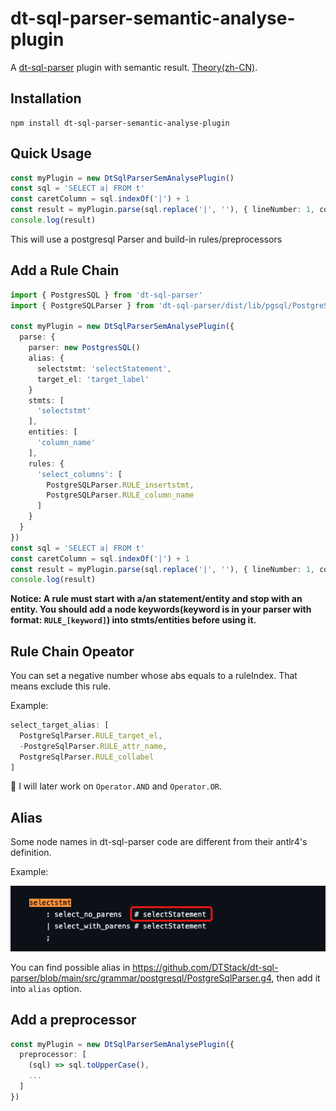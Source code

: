 # dt-sql-parser-semantic-analyse-plugin

A [dt-sql-parser](https://github.com/DTStack/dt-sql-parser) plugin with semantic result. [Theory(zh-CN)](https://github.com/Kijin-Seija/dt-sql-parser-analyse-demo).

## Installation

```
npm install dt-sql-parser-semantic-analyse-plugin
```

## Quick Usage

```typescript
const myPlugin = new DtSqlParserSemAnalysePlugin()
const sql = 'SELECT a| FROM t'
const caretColumn = sql.indexOf('|') + 1
const result = myPlugin.parse(sql.replace('|', ''), { lineNumber: 1, columnNumber: caretColumn })
console.log(result)
```

This will use a postgresql Parser and build-in rules/preprocessors

## Add a Rule Chain

```typescript
import { PostgresSQL } from 'dt-sql-parser'
import { PostgreSQLParser } from 'dt-sql-parser/dist/lib/pgsql/PostgreSQLParser'

const myPlugin = new DtSqlParserSemAnalysePlugin({
  parse: {
    parser: new PostgresSQL()
    alias: {
      selectstmt: 'selectStatement',
      target_el: 'target_label'
    }
    stmts: [
      'selectstmt'
    ],
    entities: [
      'column_name'
    ],
    rules: {
      'select_columns': [
        PostgreSQLParser.RULE_insertstmt,
        PostgreSQLParser.RULE_column_name
      ]      
    }
  }
})
const sql = 'SELECT a| FROM t'
const caretColumn = sql.indexOf('|') + 1
const result = myPlugin.parse(sql.replace('|', ''), { lineNumber: 1, columnNumber: caretColumn })
console.log(result)
```

**Notice: A rule must start with a/an statement/entity and stop with an entity. You should add a node keywords(keyword is in your parser with format: `RULE_[keyword]`) into stmts/entities before using it.**

## Rule Chain Opeator

You can set a negative number whose abs equals to a ruleIndex. That means exclude this rule.

Example:

```typescript
select_target_alias: [
  PostgreSqlParser.RULE_target_el,
  -PostgreSqlParser.RULE_attr_name,
  PostgreSqlParser.RULE_collabel
]
```

🚧 I will later work on `Operator.AND` and `Operator.OR`.

## Alias

Some node names in dt-sql-parser code are different from their antlr4's definition.

Example:

![alt text](./assets/alias-example.png)

You can find possible alias in https://github.com/DTStack/dt-sql-parser/blob/main/src/grammar/postgresql/PostgreSqlParser.g4, then add it into `alias` option.

## Add a preprocessor

```typescript
const myPlugin = new DtSqlParserSemAnalysePlugin({
  preprocessor: [
    (sql) => sql.toUpperCase(),
    ...
  ]
})
```


